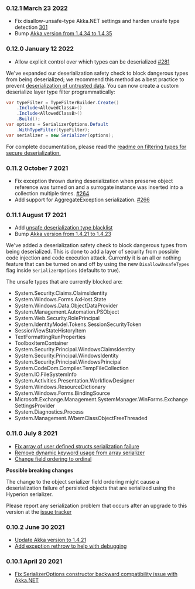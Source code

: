 ### 0.12.1 March 23 2022 ####

* Fix disallow-unsafe-type Akka.NET settings and harden unsafe type detection [301](https://github.com/akkadotnet/Hyperion/pull/301)
* Bump [Akka version from 1.4.34 to 1.4.35](https://github.com/akkadotnet/akka.net/releases/tag/1.4.35)

### 0.12.0 January 12 2022 ####

* Allow explicit control over which types can be deserialized [#281](https://github.com/akkadotnet/Hyperion/pull/281)

We've expanded our deserialization safety check to block dangerous types from being deserialized; we recommend this method as a best practice to prevent [deserialization of untrusted data](https://cwe.mitre.org/data/definitions/502.html). You can now create a custom deserialize layer type filter programmatically: 

```c#
var typeFilter = TypeFilterBuilder.Create()
    .Include<AllowedClassA>()
    .Include<AllowedClassB>()
    .Build();
var options = SerializerOptions.Default
    .WithTypeFilter(typeFilter);
var serializer = new Serializer(options);
```

For complete documentation, please read the [readme on filtering types for secure deserialization.](https://github.com/akkadotnet/Hyperion#whitelisting-types-on-deserialization)

### 0.11.2 October 7 2021 ####
* Fix exception thrown during deserialization when preserve object reference was turned on 
  and a surrogate instance was inserted into a collection multiple times. [#264](https://github.com/akkadotnet/Hyperion/pull/264)
* Add support for AggregateException serialization. [#266](https://github.com/akkadotnet/Hyperion/pull/266)

### 0.11.1 August 17 2021 ####
* Add [unsafe deserialization type blacklist](https://github.com/akkadotnet/Hyperion/pull/242)
* Bump [Akka version from 1.4.21 to 1.4.23](https://github.com/akkadotnet/Hyperion/pull/246)

We've added a deserialization safety check to block dangerous types from being deserialized. 
This is done to add a layer of security from possible code injection and code execution attack.
Currently it is an all or nothing feature that can be turned on and off by using the new `DisallowUnsafeTypes` flag inside `SerializerOptions` (defaults to true).

The unsafe types that are currently blocked are:
- System.Security.Claims.ClaimsIdentity
- System.Windows.Forms.AxHost.State
- System.Windows.Data.ObjectDataProvider
- System.Management.Automation.PSObject
- System.Web.Security.RolePrincipal
- System.IdentityModel.Tokens.SessionSecurityToken
- SessionViewStateHistoryItem
- TextFormattingRunProperties
- ToolboxItemContainer
- System.Security.Principal.WindowsClaimsIdentity
- System.Security.Principal.WindowsIdentity
- System.Security.Principal.WindowsPrincipal
- System.CodeDom.Compiler.TempFileCollection
- System.IO.FileSystemInfo
- System.Activities.Presentation.WorkflowDesigner
- System.Windows.ResourceDictionary
- System.Windows.Forms.BindingSource
- Microsoft.Exchange.Management.SystemManager.WinForms.ExchangeSettingsProvider
- System.Diagnostics.Process
- System.Management.IWbemClassObjectFreeThreaded

### 0.11.0 July 8 2021 ####
* [Fix array of user defined structs serialization failure](https://github.com/akkadotnet/Hyperion/pull/235)
* [Remove dynamic keyword usage from array serializer](https://github.com/akkadotnet/Hyperion/pull/139)
* [Change field ordering to ordinal](https://github.com/akkadotnet/Hyperion/pull/236)

**Possible breaking changes**

The change to the object serializer field ordering might cause a deserialization failure of persisted objects
that are serialized using the Hyperion serializer.

Please report any serialization problem that occurs after an upgrade to this version at the
[issue tracker](https://github.com/akkadotnet/Hyperion/issues)

### 0.10.2 June 30 2021 ####
* [Update Akka version to 1.4.21](https://github.com/akkadotnet/akka.net/releases/tag/1.4.21)
* [Add exception rethrow to help with debugging](https://github.com/akkadotnet/Hyperion/pull/229)

### 0.10.1 April 20 2021 ####
* [Fix SerializerOptions constructor backward compatibility issue with Akka.NET](https://github.com/akkadotnet/Hyperion/pull/214)
